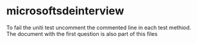 # microsoftsdeinterview

To fail the uniti test uncomment the commented line in each test methiod.
The document with the first question is also part of this files

